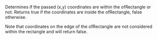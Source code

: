 Determines if the passed (x,y) coordinates are within the ofRectangle or not.
Returns true if the coordinates are inside the ofRectangle, false otherwise.

Note that coordinates on the edge of the ofRectangle are not considered within the rectangle and will return false.
